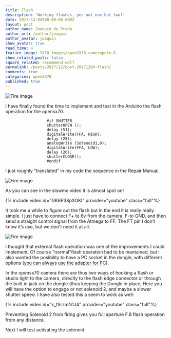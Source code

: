 ```yaml
---
title: Flash
description: 'Working flashes, yes not one but two!'
date: 2017-12-04T00:00:00.000Z
layout: post
author_name: Joaquín de Prada
author_url: /author/joaquin
author_avatar: joaquin
show_avatar: true
read_time: 4
feature_image: SX70_images/openSX70-cameraporn-6
show_related_posts: false
square_related: recommend-wolf
permalink: /posts/2017/12/post-20171204-flash/
comments: true
categories: openSX70
published: true
---
```

![Fire image]({{site.url}}/{{site.baseurl}}img/2017-12/2017-12-04-flash-3.JPG)

I have finally found the time to implement and test in the Arduino the flash operation for the opensx70. 

~~~~
                  #if SHUTTER
                  shutterOPEN (); 
                  delay (51);
                  digitalWrite(FFA, HIGH);
                  delay (25);
                  analogWrite (Solenoid1,0);
                  digitalWrite(FFA, LOW);
                  delay (26);
                  shutterCLOSE();
                  #endif
 ~~~~

I just roughly “translated” in my code the sequence in the Repair Manual. 

![Fire image]({{site.url}}/{{site.baseurl}}img/2017-12/2017-12-04-flash-1.jpg)

As you can see in the slowmo video it is almost spot on!

{% include video id="GK6P38pXOKI" provider="youtube" class="full"%}

It took me a while to figure out the flash but in the end it is really really simple. I just have to connect F+ to 6v from the camera, F-to GND, and then send a straight control signal from the Atmega to FF. The FT pin I don’t know it’s use, but we don't need it at all.

![Fire image]({{site.url}}/{{site.baseurl}}img/2017-12/2017-12-04-flash-2.JPG)

I thought that external flash operation was one of the improvements I could implement. Of course "normal"flash operation had to be mantained, but I also wanted the posibility to have a PC socket in the dongle, with different options ([you can always use the adapter for PC](http://www.sx2pc.com/ "Georg Holderied SX70 to PC-flash adapter")).

In the opensx70 camera there are thus two ways of hooking a flash or studio light to the camera, directly to the flash edge connector or through the built in jack on the dongle (thus keeping the Dongle in place,  Here you will have the option to engage or not solenoid 2, and maybe a slower shutter speed. I have also tested this a seem to work as well:

{% include video id="k_tSrzmN1J4" provider="youtube" class="full"%}

Preventing Solenoid 2 from firing gives you full aperture F.8 flash operation from any distance.

Next I will test activating the solenoid.
